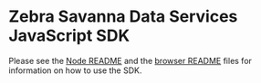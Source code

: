Zebra Savanna Data Services JavaScript SDK
==========================================

Please see the [Node README](Node/README.md) and the [browser README](Browser/README.md) files for information on how to use the SDK.
